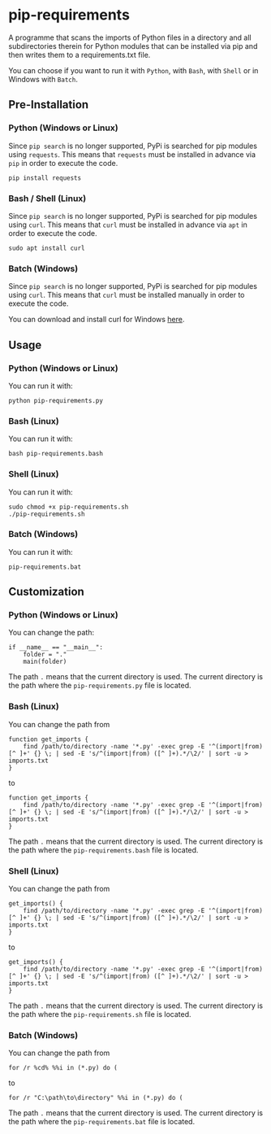 # pip-requirements
A programme that scans the imports of Python files in a directory and all subdirectories therein for Python modules that can be installed via pip and then writes them to a requirements.txt file.

You can choose if you want to run it with `Python`, with `Bash`, with `Shell` or in Windows with `Batch`.

## Pre-Installation

### Python (Windows or Linux)

Since `pip search` is no longer supported, PyPi is searched for pip modules using `requests`. This means that `requests` must be installed in advance via `pip` in order to execute the code.

```
pip install requests
```

### Bash / Shell (Linux)

Since `pip search` is no longer supported, PyPi is searched for pip modules using `curl`. This means that `curl` must be installed in advance via `apt` in order to execute the code.

```
sudo apt install curl
```

### Batch (Windows)

Since `pip search` is no longer supported, PyPi is searched for pip modules using `curl`. This means that `curl` must be installed manually in order to execute the code.

You can download and install curl for Windows [here](https://curl.se/windows/).

## Usage

### Python (Windows or Linux)

You can run it with:

```
python pip-requirements.py
```

### Bash (Linux)

You can run it with:

```
bash pip-requirements.bash
```

### Shell (Linux)

You can run it with:

```
sudo chmod +x pip-requirements.sh
./pip-requirements.sh
```

### Batch (Windows)

You can run it with:

```
pip-requirements.bat
```

## Customization

### Python (Windows or Linux)

You can change the path:

```
if __name__ == "__main__":
    folder = "."
    main(folder)
```

The path `.` means that the current directory is used. The current directory is the path where the `pip-requirements.py` file is located. 

### Bash (Linux)

You can change the path from


```
function get_imports {
    find /path/to/directory -name '*.py' -exec grep -E '^(import|from) [^ ]+' {} \; | sed -E 's/^(import|from) ([^ ]+).*/\2/' | sort -u > imports.txt
}
```

to

```
function get_imports {
    find /path/to/directory -name '*.py' -exec grep -E '^(import|from) [^ ]+' {} \; | sed -E 's/^(import|from) ([^ ]+).*/\2/' | sort -u > imports.txt
}
```

The path `.` means that the current directory is used. The current directory is the path where the `pip-requirements.bash` file is located. 

### Shell (Linux)

You can change the path from

```
get_imports() {
    find /path/to/directory -name '*.py' -exec grep -E '^(import|from) [^ ]+' {} \; | sed -E 's/^(import|from) ([^ ]+).*/\2/' | sort -u > imports.txt
}
```

to

```
get_imports() {
    find /path/to/directory -name '*.py' -exec grep -E '^(import|from) [^ ]+' {} \; | sed -E 's/^(import|from) ([^ ]+).*/\2/' | sort -u > imports.txt
}
```

The path `.` means that the current directory is used. The current directory is the path where the `pip-requirements.sh` file is located. 

### Batch (Windows)

You can change the path from

```
for /r %cd% %%i in (*.py) do (
```

to

```
for /r "C:\path\to\directory" %%i in (*.py) do (
```

The path `.` means that the current directory is used. The current directory is the path where the `pip-requirements.bat` file is located. 
